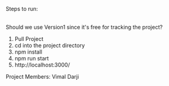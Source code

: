 Steps to run:
<br>
<br>


Should we use Version1 since it's free for tracking the project?

1. Pull Project<br>
2. cd into the project directory<br>
3. npm install<br>
4. npm run start<br>
5. http://localhost:3000/<br>


Project Members:
Vimal Darji